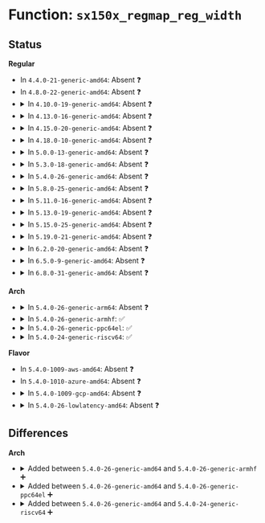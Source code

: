 # Function: <code>sx150x_regmap_reg_width</code>

## Status
<b>Regular</b>
<ul>
<li>
In <code>4.4.0-21-generic-amd64</code>: Absent ❓
</li>
<li>
In <code>4.8.0-22-generic-amd64</code>: Absent ❓
</li>
<li>
<details>
<summary>In <code>4.10.0-19-generic-amd64</code>: Absent ❓</summary>

```json
{
  "name": "sx150x_regmap_reg_width",
  "collision_type": "Unique Static",
  "inline_type": "Selective",
  "funcs": [
    {
      "addr": 18446744071583606672,
      "name": "sx150x_regmap_reg_width",
      "external": false,
      "loc": "drivers/pinctrl/pinctrl-sx150x.c:949",
      "file": "drivers/pinctrl/pinctrl-sx150x.c",
      "inline": "not declared, inlined",
      "caller_inline": [],
      "caller_func": [
        "drivers/pinctrl/pinctrl-sx150x.c:sx150x_regmap_reg_write",
        "drivers/pinctrl/pinctrl-sx150x.c:sx150x_regmap_reg_read"
      ]
    }
  ],
  "symbols": [
    {
      "addr": 18446744071583606672,
      "name": "sx150x_regmap_reg_width.isra.7",
      "section": ".text",
      "bind": "STB_LOCAL",
      "size": 112
    }
  ]
}
```
</details>
</li>
<li>
<details>
<summary>In <code>4.13.0-16-generic-amd64</code>: Absent ❓</summary>

```json
{
  "name": "sx150x_regmap_reg_width",
  "collision_type": "Unique Static",
  "inline_type": "Selective",
  "funcs": [
    {
      "addr": 18446744071583646048,
      "name": "sx150x_regmap_reg_width",
      "external": false,
      "loc": "drivers/pinctrl/pinctrl-sx150x.c:924",
      "file": "drivers/pinctrl/pinctrl-sx150x.c",
      "inline": "not declared, inlined",
      "caller_inline": [],
      "caller_func": [
        "drivers/pinctrl/pinctrl-sx150x.c:sx150x_regmap_reg_write",
        "drivers/pinctrl/pinctrl-sx150x.c:sx150x_regmap_reg_read"
      ]
    }
  ],
  "symbols": [
    {
      "addr": 18446744071583646048,
      "name": "sx150x_regmap_reg_width.isra.7",
      "section": ".text",
      "bind": "STB_LOCAL",
      "size": 99
    }
  ]
}
```
</details>
</li>
<li>
<details>
<summary>In <code>4.15.0-20-generic-amd64</code>: Absent ❓</summary>

```json
{
  "name": "sx150x_regmap_reg_width",
  "collision_type": "Unique Static",
  "inline_type": "Selective",
  "funcs": [
    {
      "addr": 18446744071583892480,
      "name": "sx150x_regmap_reg_width",
      "external": false,
      "loc": "drivers/pinctrl/pinctrl-sx150x.c:924",
      "file": "drivers/pinctrl/pinctrl-sx150x.c",
      "inline": "not declared, inlined",
      "caller_inline": [],
      "caller_func": [
        "drivers/pinctrl/pinctrl-sx150x.c:sx150x_regmap_reg_write",
        "drivers/pinctrl/pinctrl-sx150x.c:sx150x_regmap_reg_read"
      ]
    }
  ],
  "symbols": [
    {
      "addr": 18446744071583892480,
      "name": "sx150x_regmap_reg_width.isra.8",
      "section": ".text",
      "bind": "STB_LOCAL",
      "size": 99
    }
  ]
}
```
</details>
</li>
<li>
<details>
<summary>In <code>4.18.0-10-generic-amd64</code>: Absent ❓</summary>

```json
{
  "name": "sx150x_regmap_reg_width",
  "collision_type": "Unique Static",
  "inline_type": "Selective",
  "funcs": [
    {
      "addr": 18446744071584093376,
      "name": "sx150x_regmap_reg_width",
      "external": false,
      "loc": "drivers/pinctrl/pinctrl-sx150x.c:924",
      "file": "drivers/pinctrl/pinctrl-sx150x.c",
      "inline": "not declared, inlined",
      "caller_inline": [],
      "caller_func": [
        "drivers/pinctrl/pinctrl-sx150x.c:sx150x_regmap_reg_write",
        "drivers/pinctrl/pinctrl-sx150x.c:sx150x_regmap_reg_read"
      ]
    }
  ],
  "symbols": [
    {
      "addr": 18446744071584093376,
      "name": "sx150x_regmap_reg_width.isra.8",
      "section": ".text",
      "bind": "STB_LOCAL",
      "size": 107
    }
  ]
}
```
</details>
</li>
<li>
<details>
<summary>In <code>5.0.0-13-generic-amd64</code>: Absent ❓</summary>

```json
{
  "name": "sx150x_regmap_reg_width",
  "collision_type": "Unique Static",
  "inline_type": "Selective",
  "funcs": [
    {
      "addr": 18446744071584178064,
      "name": "sx150x_regmap_reg_width",
      "external": false,
      "loc": "drivers/pinctrl/pinctrl-sx150x.c:924",
      "file": "drivers/pinctrl/pinctrl-sx150x.c",
      "inline": "not declared, inlined",
      "caller_inline": [],
      "caller_func": [
        "drivers/pinctrl/pinctrl-sx150x.c:sx150x_regmap_reg_write",
        "drivers/pinctrl/pinctrl-sx150x.c:sx150x_regmap_reg_read"
      ]
    }
  ],
  "symbols": [
    {
      "addr": 18446744071584178064,
      "name": "sx150x_regmap_reg_width.isra.8",
      "section": ".text",
      "bind": "STB_LOCAL",
      "size": 107
    }
  ]
}
```
</details>
</li>
<li>
<details>
<summary>In <code>5.3.0-18-generic-amd64</code>: Absent ❓</summary>

```json
{
  "name": "sx150x_regmap_reg_width",
  "collision_type": "Unique Static",
  "inline_type": "Selective",
  "funcs": [
    {
      "addr": 18446744071584366976,
      "name": "sx150x_regmap_reg_width",
      "external": false,
      "loc": "drivers/pinctrl/pinctrl-sx150x.c:916",
      "file": "drivers/pinctrl/pinctrl-sx150x.c",
      "inline": "not declared, inlined",
      "caller_inline": [],
      "caller_func": [
        "drivers/pinctrl/pinctrl-sx150x.c:sx150x_regmap_reg_write",
        "drivers/pinctrl/pinctrl-sx150x.c:sx150x_regmap_reg_read"
      ]
    }
  ],
  "symbols": [
    {
      "addr": 18446744071584366976,
      "name": "sx150x_regmap_reg_width.isra.0",
      "section": ".text",
      "bind": "STB_LOCAL",
      "size": 107
    }
  ]
}
```
</details>
</li>
<li>
<details>
<summary>In <code>5.4.0-26-generic-amd64</code>: Absent ❓</summary>

```json
{
  "name": "sx150x_regmap_reg_width",
  "collision_type": "Unique Static",
  "inline_type": "Selective",
  "funcs": [
    {
      "addr": 18446744071584501856,
      "name": "sx150x_regmap_reg_width",
      "external": false,
      "loc": "drivers/pinctrl/pinctrl-sx150x.c:916",
      "file": "drivers/pinctrl/pinctrl-sx150x.c",
      "inline": "not declared, inlined",
      "caller_inline": [],
      "caller_func": [
        "drivers/pinctrl/pinctrl-sx150x.c:sx150x_regmap_reg_write",
        "drivers/pinctrl/pinctrl-sx150x.c:sx150x_regmap_reg_read"
      ]
    }
  ],
  "symbols": [
    {
      "addr": 18446744071584501856,
      "name": "sx150x_regmap_reg_width.isra.0",
      "section": ".text",
      "bind": "STB_LOCAL",
      "size": 107
    }
  ]
}
```
</details>
</li>
<li>
<details>
<summary>In <code>5.8.0-25-generic-amd64</code>: Absent ❓</summary>

```json
{
  "name": "sx150x_regmap_reg_width",
  "collision_type": "Unique Static",
  "inline_type": "Selective",
  "funcs": [
    {
      "addr": 18446744071585166928,
      "name": "sx150x_regmap_reg_width",
      "external": false,
      "loc": "drivers/pinctrl/pinctrl-sx150x.c:919",
      "file": "drivers/pinctrl/pinctrl-sx150x.c",
      "inline": "not declared, inlined",
      "caller_inline": [],
      "caller_func": [
        "drivers/pinctrl/pinctrl-sx150x.c:sx150x_regmap_reg_write",
        "drivers/pinctrl/pinctrl-sx150x.c:sx150x_regmap_reg_read"
      ]
    }
  ],
  "symbols": [
    {
      "addr": 18446744071585166928,
      "name": "sx150x_regmap_reg_width.isra.0",
      "section": ".text",
      "bind": "STB_LOCAL",
      "size": 107
    }
  ]
}
```
</details>
</li>
<li>
<details>
<summary>In <code>5.11.0-16-generic-amd64</code>: Absent ❓</summary>

```json
{
  "name": "sx150x_regmap_reg_width",
  "collision_type": "Unique Static",
  "inline_type": "Selective",
  "funcs": [
    {
      "addr": 18446744071585316352,
      "name": "sx150x_regmap_reg_width",
      "external": false,
      "loc": "drivers/pinctrl/pinctrl-sx150x.c:919",
      "file": "drivers/pinctrl/pinctrl-sx150x.c",
      "inline": "not declared, inlined",
      "caller_inline": [],
      "caller_func": [
        "drivers/pinctrl/pinctrl-sx150x.c:sx150x_regmap_reg_write",
        "drivers/pinctrl/pinctrl-sx150x.c:sx150x_regmap_reg_read"
      ]
    }
  ],
  "symbols": [
    {
      "addr": 18446744071585316352,
      "name": "sx150x_regmap_reg_width.isra.0",
      "section": ".text",
      "bind": "STB_LOCAL",
      "size": 107
    }
  ]
}
```
</details>
</li>
<li>
<details>
<summary>In <code>5.13.0-19-generic-amd64</code>: Absent ❓</summary>

```json
{
  "name": "sx150x_regmap_reg_width",
  "collision_type": "Unique Static",
  "inline_type": "Selective",
  "funcs": [
    {
      "addr": 18446744071585200864,
      "name": "sx150x_regmap_reg_width",
      "external": false,
      "loc": "drivers/pinctrl/pinctrl-sx150x.c:918",
      "file": "drivers/pinctrl/pinctrl-sx150x.c",
      "inline": "not declared, inlined",
      "caller_inline": [],
      "caller_func": [
        "drivers/pinctrl/pinctrl-sx150x.c:sx150x_regmap_reg_write",
        "drivers/pinctrl/pinctrl-sx150x.c:sx150x_regmap_reg_read"
      ]
    }
  ],
  "symbols": [
    {
      "addr": 18446744071585200864,
      "name": "sx150x_regmap_reg_width.isra.0",
      "section": ".text",
      "bind": "STB_LOCAL",
      "size": 107
    }
  ]
}
```
</details>
</li>
<li>
<details>
<summary>In <code>5.15.0-25-generic-amd64</code>: Absent ❓</summary>

```json
{
  "name": "sx150x_regmap_reg_width",
  "collision_type": "Unique Static",
  "inline_type": "Selective",
  "funcs": [
    {
      "addr": 18446744071585655664,
      "name": "sx150x_regmap_reg_width",
      "external": false,
      "loc": "drivers/pinctrl/pinctrl-sx150x.c:918",
      "file": "drivers/pinctrl/pinctrl-sx150x.c",
      "inline": "not declared, inlined",
      "caller_inline": [],
      "caller_func": [
        "drivers/pinctrl/pinctrl-sx150x.c:sx150x_regmap_reg_write",
        "drivers/pinctrl/pinctrl-sx150x.c:sx150x_regmap_reg_read"
      ]
    }
  ],
  "symbols": [
    {
      "addr": 18446744071585655664,
      "name": "sx150x_regmap_reg_width.isra.0",
      "section": ".text",
      "bind": "STB_LOCAL",
      "size": 107
    }
  ]
}
```
</details>
</li>
<li>
<details>
<summary>In <code>5.19.0-21-generic-amd64</code>: Absent ❓</summary>

```json
{
  "name": "sx150x_regmap_reg_width",
  "collision_type": "Unique Static",
  "inline_type": "Selective",
  "funcs": [
    {
      "addr": 18446744071586817600,
      "name": "sx150x_regmap_reg_width",
      "external": false,
      "loc": "drivers/pinctrl/pinctrl-sx150x.c:918",
      "file": "drivers/pinctrl/pinctrl-sx150x.c",
      "inline": "not declared, inlined",
      "caller_inline": [],
      "caller_func": [
        "drivers/pinctrl/pinctrl-sx150x.c:sx150x_regmap_reg_write",
        "drivers/pinctrl/pinctrl-sx150x.c:sx150x_regmap_reg_read"
      ]
    }
  ],
  "symbols": [
    {
      "addr": 18446744071586817600,
      "name": "sx150x_regmap_reg_width.isra.0",
      "section": ".text",
      "bind": "STB_LOCAL",
      "size": 147
    }
  ]
}
```
</details>
</li>
<li>
<details>
<summary>In <code>6.2.0-20-generic-amd64</code>: Absent ❓</summary>

```json
{
  "name": "sx150x_regmap_reg_width",
  "collision_type": "Unique Static",
  "inline_type": "Selective",
  "funcs": [
    {
      "addr": 18446744071587958512,
      "name": "sx150x_regmap_reg_width",
      "external": false,
      "loc": "drivers/pinctrl/pinctrl-sx150x.c:918",
      "file": "drivers/pinctrl/pinctrl-sx150x.c",
      "inline": "not declared, inlined",
      "caller_inline": [],
      "caller_func": [
        "drivers/pinctrl/pinctrl-sx150x.c:sx150x_regmap_reg_write",
        "drivers/pinctrl/pinctrl-sx150x.c:sx150x_regmap_reg_read"
      ]
    }
  ],
  "symbols": [
    {
      "addr": 18446744071587958512,
      "name": "sx150x_regmap_reg_width.isra.0",
      "section": ".text",
      "bind": "STB_LOCAL",
      "size": 147
    }
  ]
}
```
</details>
</li>
<li>
<details>
<summary>In <code>6.5.0-9-generic-amd64</code>: Absent ❓</summary>

```json
{
  "name": "sx150x_regmap_reg_width",
  "collision_type": "Unique Static",
  "inline_type": "Selective",
  "funcs": [
    {
      "addr": 18446744071588233072,
      "name": "sx150x_regmap_reg_width",
      "external": false,
      "loc": "drivers/pinctrl/pinctrl-sx150x.c:939",
      "file": "drivers/pinctrl/pinctrl-sx150x.c",
      "inline": "not declared, inlined",
      "caller_inline": [],
      "caller_func": [
        "drivers/pinctrl/pinctrl-sx150x.c:sx150x_regmap_reg_write",
        "drivers/pinctrl/pinctrl-sx150x.c:sx150x_regmap_reg_read"
      ]
    }
  ],
  "symbols": [
    {
      "addr": 18446744071588233072,
      "name": "sx150x_regmap_reg_width.isra.0",
      "section": ".text",
      "bind": "STB_LOCAL",
      "size": 147
    }
  ]
}
```
</details>
</li>
<li>
<details>
<summary>In <code>6.8.0-31-generic-amd64</code>: Absent ❓</summary>

```json
{
  "name": "sx150x_regmap_reg_width",
  "collision_type": "Unique Static",
  "inline_type": "Selective",
  "funcs": [
    {
      "addr": 18446744071588525984,
      "name": "sx150x_regmap_reg_width",
      "external": false,
      "loc": "drivers/pinctrl/pinctrl-sx150x.c:938",
      "file": "drivers/pinctrl/pinctrl-sx150x.c",
      "inline": "not declared, inlined",
      "caller_inline": [],
      "caller_func": [
        "drivers/pinctrl/pinctrl-sx150x.c:sx150x_regmap_reg_write",
        "drivers/pinctrl/pinctrl-sx150x.c:sx150x_regmap_reg_read"
      ]
    }
  ],
  "symbols": [
    {
      "addr": 18446744071588525984,
      "name": "sx150x_regmap_reg_width.isra.0",
      "section": ".text",
      "bind": "STB_LOCAL",
      "size": 147
    }
  ]
}
```
</details>
</li>
</ul>
<b>Arch</b>
<ul>
<li>
<details>
<summary>In <code>5.4.0-26-generic-arm64</code>: Absent ❓</summary>

```json
{
  "name": "sx150x_regmap_reg_width",
  "collision_type": "Unique Static",
  "inline_type": "Selective",
  "funcs": [
    {
      "addr": 18446603336496571728,
      "name": "sx150x_regmap_reg_width",
      "external": false,
      "loc": "drivers/pinctrl/pinctrl-sx150x.c:916",
      "file": "drivers/pinctrl/pinctrl-sx150x.c",
      "inline": "not declared, inlined",
      "caller_inline": [],
      "caller_func": [
        "drivers/pinctrl/pinctrl-sx150x.c:sx150x_regmap_reg_write",
        "drivers/pinctrl/pinctrl-sx150x.c:sx150x_regmap_reg_read"
      ]
    }
  ],
  "symbols": [
    {
      "addr": 18446603336496571728,
      "name": "sx150x_regmap_reg_width.isra.0",
      "section": ".text",
      "bind": "STB_LOCAL",
      "size": 188
    }
  ]
}
```
</details>
</li>
<li>
<details>
<summary>In <code>5.4.0-26-generic-armhf</code>: ✅</summary>

```c
int sx150x_regmap_reg_width(struct sx150x_pinctrl * pctl, unsigned int reg)
```

```json
{
  "name": "sx150x_regmap_reg_width",
  "collision_type": "Unique Static",
  "inline_type": "No",
  "funcs": [
    {
      "addr": 3229879344,
      "name": "sx150x_regmap_reg_width",
      "external": false,
      "loc": "drivers/pinctrl/pinctrl-sx150x.c:916",
      "file": "drivers/pinctrl/pinctrl-sx150x.c",
      "inline": "seen, unknown",
      "caller_inline": [],
      "caller_func": [
        "drivers/pinctrl/pinctrl-sx150x.c:sx150x_regmap_reg_write",
        "drivers/pinctrl/pinctrl-sx150x.c:sx150x_regmap_reg_read"
      ]
    }
  ],
  "symbols": [
    {
      "addr": 3229879344,
      "name": "sx150x_regmap_reg_width",
      "section": ".text",
      "bind": "STB_LOCAL",
      "size": 168
    }
  ]
}
```
</details>
</li>
<li>
<details>
<summary>In <code>5.4.0-26-generic-ppc64el</code>: ✅</summary>

```c
int sx150x_regmap_reg_width(struct sx150x_pinctrl * pctl, unsigned int reg)
```

```json
{
  "name": "sx150x_regmap_reg_width",
  "collision_type": "Unique Static",
  "inline_type": "No",
  "funcs": [
    {
      "addr": 13835058055290773520,
      "name": "sx150x_regmap_reg_width",
      "external": false,
      "loc": "drivers/pinctrl/pinctrl-sx150x.c:916",
      "file": "drivers/pinctrl/pinctrl-sx150x.c",
      "inline": "seen, unknown",
      "caller_inline": [],
      "caller_func": [
        "drivers/pinctrl/pinctrl-sx150x.c:sx150x_regmap_reg_write",
        "drivers/pinctrl/pinctrl-sx150x.c:sx150x_regmap_reg_read"
      ]
    }
  ],
  "symbols": [
    {
      "addr": 13835058055290773520,
      "name": "sx150x_regmap_reg_width",
      "section": ".text",
      "bind": "STB_LOCAL",
      "size": 172
    }
  ]
}
```
</details>
</li>
<li>
<details>
<summary>In <code>5.4.0-24-generic-riscv64</code>: ✅</summary>

```c
int sx150x_regmap_reg_width(struct sx150x_pinctrl * pctl, unsigned int reg)
```

```json
{
  "name": "sx150x_regmap_reg_width",
  "collision_type": "Unique Static",
  "inline_type": "No",
  "funcs": [
    {
      "addr": 18446743936275456454,
      "name": "sx150x_regmap_reg_width",
      "external": false,
      "loc": "drivers/pinctrl/pinctrl-sx150x.c:916",
      "file": "drivers/pinctrl/pinctrl-sx150x.c",
      "inline": "seen, unknown",
      "caller_inline": [],
      "caller_func": [
        "drivers/pinctrl/pinctrl-sx150x.c:sx150x_regmap_reg_write",
        "drivers/pinctrl/pinctrl-sx150x.c:sx150x_regmap_reg_read"
      ]
    }
  ],
  "symbols": [
    {
      "addr": 18446743936275456454,
      "name": "sx150x_regmap_reg_width",
      "section": ".text",
      "bind": "STB_LOCAL",
      "size": 152
    }
  ]
}
```
</details>
</li>
</ul>
<b>Flavor</b>
<ul>
<li>
In <code>5.4.0-1009-aws-amd64</code>: Absent ❓
</li>
<li>
In <code>5.4.0-1010-azure-amd64</code>: Absent ❓
</li>
<li>
<details>
<summary>In <code>5.4.0-1009-gcp-amd64</code>: Absent ❓</summary>

```json
{
  "name": "sx150x_regmap_reg_width",
  "collision_type": "Unique Static",
  "inline_type": "Selective",
  "funcs": [
    {
      "addr": 18446744071584453520,
      "name": "sx150x_regmap_reg_width",
      "external": false,
      "loc": "drivers/pinctrl/pinctrl-sx150x.c:916",
      "file": "drivers/pinctrl/pinctrl-sx150x.c",
      "inline": "not declared, inlined",
      "caller_inline": [],
      "caller_func": [
        "drivers/pinctrl/pinctrl-sx150x.c:sx150x_regmap_reg_write",
        "drivers/pinctrl/pinctrl-sx150x.c:sx150x_regmap_reg_read"
      ]
    }
  ],
  "symbols": [
    {
      "addr": 18446744071584453520,
      "name": "sx150x_regmap_reg_width.isra.0",
      "section": ".text",
      "bind": "STB_LOCAL",
      "size": 107
    }
  ]
}
```
</details>
</li>
<li>
<details>
<summary>In <code>5.4.0-26-lowlatency-amd64</code>: Absent ❓</summary>

```json
{
  "name": "sx150x_regmap_reg_width",
  "collision_type": "Unique Static",
  "inline_type": "Selective",
  "funcs": [
    {
      "addr": 18446744071584559648,
      "name": "sx150x_regmap_reg_width",
      "external": false,
      "loc": "drivers/pinctrl/pinctrl-sx150x.c:916",
      "file": "drivers/pinctrl/pinctrl-sx150x.c",
      "inline": "not declared, inlined",
      "caller_inline": [],
      "caller_func": [
        "drivers/pinctrl/pinctrl-sx150x.c:sx150x_regmap_reg_write",
        "drivers/pinctrl/pinctrl-sx150x.c:sx150x_regmap_reg_read"
      ]
    }
  ],
  "symbols": [
    {
      "addr": 18446744071584559648,
      "name": "sx150x_regmap_reg_width.isra.0",
      "section": ".text",
      "bind": "STB_LOCAL",
      "size": 107
    }
  ]
}
```
</details>
</li>
</ul>

## Differences
<b>Arch</b>
<ul>
<li>
<details>
<summary>Added between <code>5.4.0-26-generic-amd64</code> and <code>5.4.0-26-generic-armhf</code> ➕</summary>

```c
int sx150x_regmap_reg_width(struct sx150x_pinctrl * pctl, unsigned int reg)
```
</details>
</li>
<li>
<details>
<summary>Added between <code>5.4.0-26-generic-amd64</code> and <code>5.4.0-26-generic-ppc64el</code> ➕</summary>

```c
int sx150x_regmap_reg_width(struct sx150x_pinctrl * pctl, unsigned int reg)
```
</details>
</li>
<li>
<details>
<summary>Added between <code>5.4.0-26-generic-amd64</code> and <code>5.4.0-24-generic-riscv64</code> ➕</summary>

```c
int sx150x_regmap_reg_width(struct sx150x_pinctrl * pctl, unsigned int reg)
```
</details>
</li>
</ul>
